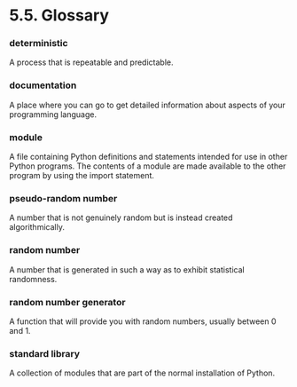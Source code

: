 # 5.5. Glossary

### deterministic
A process that is repeatable and predictable.

### documentation
A place where you can go to get detailed information about aspects of your programming language.

### module
A file containing Python definitions and statements intended for use in other Python programs. The contents of a module are made available to the other program by using the import statement.

### pseudo-random number
A number that is not genuinely random but is instead created algorithmically.

### random number
A number that is generated in such a way as to exhibit statistical randomness.

### random number generator
A function that will provide you with random numbers, usually between 0 and 1.

### standard library
A collection of modules that are part of the normal installation of Python.

